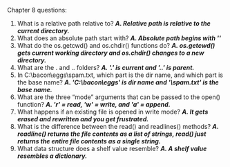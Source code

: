 Chapter 8 questions:

1. What is a relative path relative to?
***A. Relative path is relative to the current directory.***
2. What does an absolute path start with?
***A. Absolute path begins with '\'***
3. What do the os.getcwd() and os.chdir() functions do?
***A. os.getcwd() gets current working directory and os.chdir() changes to a new directory.***
4. What are the . and .. folders?
***A. '.' is current and '..' is parent.***
5. In C:\bacon\eggs\spam.txt, which part is the dir name, and which part is the base name?
***A. 'C:\bacon\eggs' is dir name and '\spam.txt' is the base name.***
6. What are the three “mode” arguments that can be passed to the open() function?
***A. 'r' = read, 'w' = write, and 'a' = append.***
7. What happens if an existing file is opened in write mode?
***A. It gets erased and rewritten and you get frustrated.***
8. What is the difference between the read() and readlines() methods?
***A. readline() returns the file contents as a list of strings, read() just returns the entire file contents as a single string.***
9. What data structure does a shelf value resemble?
***A. A shelf value resembles a dictionary.***
